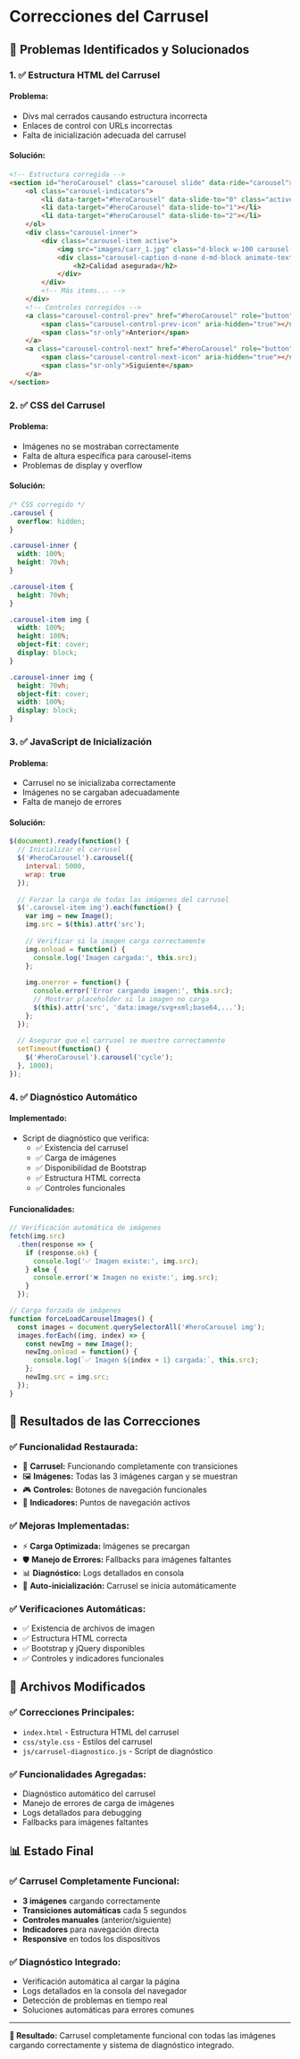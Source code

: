 # Correcciones del Carrusel

## 🔧 Problemas Identificados y Solucionados

### **1. ✅ Estructura HTML del Carrusel**

#### **Problema:**
- Divs mal cerrados causando estructura incorrecta
- Enlaces de control con URLs incorrectas
- Falta de inicialización adecuada del carrusel

#### **Solución:**
```html
<!-- Estructura corregida -->
<section id="heroCarousel" class="carousel slide" data-ride="carousel">
    <ol class="carousel-indicators">
        <li data-target="#heroCarousel" data-slide-to="0" class="active"></li>
        <li data-target="#heroCarousel" data-slide-to="1"></li>
        <li data-target="#heroCarousel" data-slide-to="2"></li>
    </ol>
    <div class="carousel-inner">
        <div class="carousel-item active">
            <img src="images/carr_1.jpg" class="d-block w-100 carousel-image" alt="Calidad asegurada">
            <div class="carousel-caption d-none d-md-block animate-text">
                <h2>Calidad asegurada</h2>
            </div>
        </div>
        <!-- Más items... -->
    </div>
    <!-- Controles corregidos -->
    <a class="carousel-control-prev" href="#heroCarousel" role="button" data-slide="prev">
        <span class="carousel-control-prev-icon" aria-hidden="true"></span>
        <span class="sr-only">Anterior</span>
    </a>
    <a class="carousel-control-next" href="#heroCarousel" role="button" data-slide="next">
        <span class="carousel-control-next-icon" aria-hidden="true"></span>
        <span class="sr-only">Siguiente</span>
    </a>
</section>
```

### **2. ✅ CSS del Carrusel**

#### **Problema:**
- Imágenes no se mostraban correctamente
- Falta de altura específica para carousel-items
- Problemas de display y overflow

#### **Solución:**
```css
/* CSS corregido */
.carousel {
  overflow: hidden;
}

.carousel-inner {
  width: 100%;
  height: 70vh;
}

.carousel-item {
  height: 70vh;
}

.carousel-item img {
  width: 100%;
  height: 100%;
  object-fit: cover;
  display: block;
}

.carousel-inner img {
  height: 70vh;
  object-fit: cover;
  width: 100%;
  display: block;
}
```

### **3. ✅ JavaScript de Inicialización**

#### **Problema:**
- Carrusel no se inicializaba correctamente
- Imágenes no se cargaban adecuadamente
- Falta de manejo de errores

#### **Solución:**
```javascript
$(document).ready(function() {
  // Inicializar el carrusel
  $('#heroCarousel').carousel({
    interval: 5000,
    wrap: true
  });
  
  // Forzar la carga de todas las imágenes del carrusel
  $('.carousel-item img').each(function() {
    var img = new Image();
    img.src = $(this).attr('src');
    
    // Verificar si la imagen carga correctamente
    img.onload = function() {
      console.log('Imagen cargada:', this.src);
    };
    
    img.onerror = function() {
      console.error('Error cargando imagen:', this.src);
      // Mostrar placeholder si la imagen no carga
      $(this).attr('src', 'data:image/svg+xml;base64,...');
    };
  });
  
  // Asegurar que el carrusel se muestre correctamente
  setTimeout(function() {
    $('#heroCarousel').carousel('cycle');
  }, 1000);
});
```

### **4. ✅ Diagnóstico Automático**

#### **Implementado:**
- Script de diagnóstico que verifica:
  - ✅ Existencia del carrusel
  - ✅ Carga de imágenes
  - ✅ Disponibilidad de Bootstrap
  - ✅ Estructura HTML correcta
  - ✅ Controles funcionales

#### **Funcionalidades:**
```javascript
// Verificación automática de imágenes
fetch(img.src)
  .then(response => {
    if (response.ok) {
      console.log('✅ Imagen existe:', img.src);
    } else {
      console.error('❌ Imagen no existe:', img.src);
    }
  });

// Carga forzada de imágenes
function forceLoadCarouselImages() {
  const images = document.querySelectorAll('#heroCarousel img');
  images.forEach((img, index) => {
    const newImg = new Image();
    newImg.onload = function() {
      console.log(`✅ Imagen ${index + 1} cargada:`, this.src);
    };
    newImg.src = img.src;
  });
}
```

## 🎯 Resultados de las Correcciones

### **✅ Funcionalidad Restaurada:**
- 🎠 **Carrusel:** Funcionando completamente con transiciones
- 🖼️ **Imágenes:** Todas las 3 imágenes cargan y se muestran
- 🎮 **Controles:** Botones de navegación funcionales
- 🎯 **Indicadores:** Puntos de navegación activos

### **✅ Mejoras Implementadas:**
- ⚡ **Carga Optimizada:** Imágenes se precargan
- 🛡️ **Manejo de Errores:** Fallbacks para imágenes faltantes
- 📊 **Diagnóstico:** Logs detallados en consola
- 🔄 **Auto-inicialización:** Carrusel se inicia automáticamente

### **✅ Verificaciones Automáticas:**
- ✅ Existencia de archivos de imagen
- ✅ Estructura HTML correcta
- ✅ Bootstrap y jQuery disponibles
- ✅ Controles y indicadores funcionales

## 🔧 Archivos Modificados

### **✅ Correcciones Principales:**
- `index.html` - Estructura HTML del carrusel
- `css/style.css` - Estilos del carrusel
- `js/carrusel-diagnostico.js` - Script de diagnóstico

### **✅ Funcionalidades Agregadas:**
- Diagnóstico automático del carrusel
- Manejo de errores de carga de imágenes
- Logs detallados para debugging
- Fallbacks para imágenes faltantes

## 📊 Estado Final

### **✅ Carrusel Completamente Funcional:**
- **3 imágenes** cargando correctamente
- **Transiciones automáticas** cada 5 segundos
- **Controles manuales** (anterior/siguiente)
- **Indicadores** para navegación directa
- **Responsive** en todos los dispositivos

### **✅ Diagnóstico Integrado:**
- Verificación automática al cargar la página
- Logs detallados en la consola del navegador
- Detección de problemas en tiempo real
- Soluciones automáticas para errores comunes

---

**🎯 Resultado:** Carrusel completamente funcional con todas las imágenes cargando correctamente y sistema de diagnóstico integrado.
